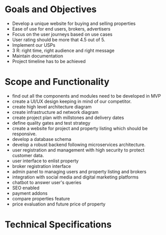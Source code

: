 # Goals and Objectives
- Develop a unique website for buying and selling properties
- Ease of use for end users, brokers, advertisers
- Focus on the user journeys based on use cases
- User rating should be more that 4.5 out of 5.
- Implement our USPs
- 3 R: right time, right audience and right message
- Maintain documentation
- Project timeline has to be achieved
  
# Scope and Functionality
- find out all the components and modules need to be developed in MVP
- create a UI/UX design keeping in mind of our competitor.
- create high level architecture diagram
- create infrastructure ad network diagram
- create project plan with millstones and delivery dates
- define quality gates and test strategy
- create a website for project and property listing which should be responsive.
- develop a database schema
- develop a robust backend following microservices architecture.
- user registration and management with high security to protect customer data.
- user interface to enlist property
- broker registration interface
- admin panel to managing users and property listing and brokers
- integration with social media and digital marketing platforms
- chatbot to answer user's queries
- SEO enabled
- payment addons
- compare properties feature
- price evaluation and future price of property

# Technical Specifications
